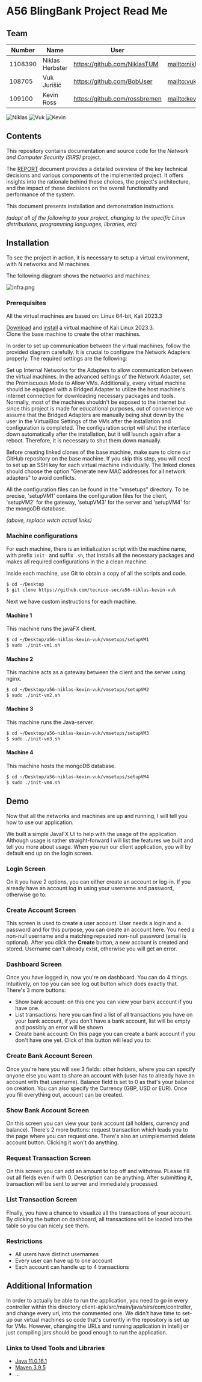 # A56 BlingBank Project Read Me

## Team

| Number  | Name                    | User                            | E-mail                                   |
|---------|-------------------------|---------------------------------|------------------------------------------|
| 1108390 | Niklas Herbster         | <https://github.com/NiklasTUM>  | <mailto:niklas.herbster@tecnico.ulisboa.pt> |
| 108705  | Vuk Jurišić            | <https://github.com/BobUser>    | <mailto:vuk.jurisic@tecnico.ulisboa.pt>  |
| 109100  | Kevin Ross              | <https://github.com/rossbremen> | <mailto:kevin.ross@tecnico.ulisboa.pt>|

![Niklas](img/image_Niklas.jpg) ![Vuk](img/image_Vuk.png)  ![Kevin](img/image_Kevin.png)

## Contents

This repository contains documentation and source code for the *Network and Computer Security (SIRS)* project.

The [REPORT](REPORT.md) document provides a detailed overview of the key technical decisions and various components of the implemented project.
It offers insights into the rationale behind these choices, the project's architecture, and the impact of these decisions on the overall functionality and performance of the system.

This document presents installation and demonstration instructions.

*(adapt all of the following to your project, changing to the specific Linux distributions, programming languages, libraries, etc)*

## Installation

To see the project in action, it is necessary to setup a virtual environment, with N networks and M machines.  

The following diagram shows the networks and machines:

![infra.png](img%2Finfra.png)

### Prerequisites

All the virtual machines are based on: Linux 64-bit, Kali 2023.3  

[Download](https://www.kali.org/get-kali/#kali-installer-images) and [install](https://github.com/tecnico-sec/Setup/blob/master/KaliSetup.md) a virtual machine of Kali Linux 2023.3.  
Clone the base machine to create the other machines.

In order to set up communication between the virtual machines, follow the provided diagram carefully.
It is crucial to configure the Network Adapters properly. The required settings are the following:

Set up Internal Networks for the Adapters to allow communication between the virtual machines.
In the advanced settings of the Network Adapter, set the Promiscuous Mode to Allow VMs.
Additionally, every virtual machine should be equipped with a Bridged Adapter to utilize the host machine's internet
connection for downloading necessary packages and tools.
Normally, most of the machines shouldn't be exposed to the internet but since this project is made for 
educational purposes, out of convenience we assume that the Bridged Adapters are manually being shut down by the user 
in the VirtualBox Settings of the VMs after the installation and configuration is completed.
The configuration script will shut the interface down automatically after the installation, 
but it will launch again after a reboot. 
Therefore, it is necessary to shut them down manually.

Before creating linked clones of the base machine, make sure to clone our GitHub repository on the base machine.
If you skip this step, you will need to set up an SSH key for each virtual machine individually.
The linked clones should choose the option "Generate new MAC addresses for all network adapters" to avoid conflicts.

All the configuration files can be found in the "vmsetups" directory. 
To be precise, 'setupVM1' contains the configuration files for the client, 'setupVM2' for the gateway, 'setupVM3' for
the server and 'setupVM4' for the mongoDB database.

*(above, replace witch actual links)*

### Machine configurations

For each machine, there is an initialization script with the machine name, with prefix `init-` and suffix `.sh`, that installs all the necessary packages and makes all required configurations in the a clean machine.

Inside each machine, use Git to obtain a copy of all the scripts and code.

```sh
$ cd ~/Desktop
$ git clone https://github.com/tecnico-sec/a56-niklas-kevin-vuk
```

Next we have custom instructions for each machine.

#### Machine 1

This machine runs the javaFX client.

```sh
$ cd ~/Desktop/a56-niklas-kevin-vuk/vmsetups/setupVM1
$ sudo ./init-vm1.sh
```

#### Machine 2

This machine acts as a gateway between the client and the server using nginx.

```sh
$ cd ~/Desktop/a56-niklas-kevin-vuk/vmsetups/setupVM2
$ sudo ./init-vm2.sh
```

#### Machine 3

This machine runs the Java-server.

```sh
$ cd ~/Desktop/a56-niklas-kevin-vuk/vmsetups/setupVM3
$ sudo ./init-vm3.sh
```

#### Machine 4

This machine hosts the mongoDB database.

```sh
$ cd ~/Desktop/a56-niklas-kevin-vuk/vmsetups/setupVM4
$ sudo ./init-vm4.sh
```

## Demo

Now that all the networks and machines are up and running, I will tell you how to use our application.

We built a simple JavaFX UI to help with the usage of the application. Although usage is rather straight-forward I will list the features we built and tell you more about usage. When you run our client application, you will by default end up on the login screen.

### Login Screen
On it you have 2 options, you can either create an account or log-in. If you already have an account log in using your username and password, otherwise go to:

### Create Account Screen
This screen is used to create a user account. User needs a login and a password and for this purpose, you can create an account here. You need a non-null username and a matching repeated non-null password (email is optional). After you click the **Create** button, a new account is created and stored. Username can't already exist, otherwise you will get an error.

### Dashboard Screen
Once you have logged in, now you're on dashboard. You can do 4 things. Intuitively, on top you can see log out button which does exactly that. There's 3 more buttons:
- Show bank account: on this one you can view your bank account if you have one.
- List transactions: here you can find a list of all transactions you have on your bank account, if you don't have a bank account, list will be empty and possibly an error will be shown
- Create bank account: On this page you can create a bank account if you don't have one yet. Click of this button will lead you to:

### Create Bank Account Screen
Once you're here you will see 3 fields: other holders, where you can specify anyone else you want to share an account with (user has to already have an account with that username). Balance field is set to 0 as that's your balance on creation. You can also specify the Currency (GBP, USD or EUR). Once you fill everything out, account can be created.

### Show Bank Account Screen
On this screen you can view your bank account (all holders, currency and balance). There's 2 more buttons: request transaction which leads you to the page where you can request one. There's also an unimplemented delete account button. Clicking it won't do anything.

### Request Transaction Screen
On this screen you can add an amount to top off and withdraw. PLease fill out all fields even if with 0. Description can be anything. After submitting it, transaction will be sent to server and immediately processed.

### List Transaction Screen
FInally, you have a chance to visualize all the transactions of your account. By clicking the button on dashboard, all transactions will be loaded into the table so you can nicely see them.

### Restrictions
- All users have distinct usernames
- Every user can have up to one account
- Each account can handle up to 4 transactions


## Additional Information
In order to actually be able to run the application, you need to go in every controller within this directory client-apk/src/main/java/sirs/com/controller, and change every url, into the commented one. We didn't have time to set-up our virtual machines so code that's currently in the repository is set up for VMs. However, changing the URLs and running application in intellij or just compiling jars should be good enough to run the application.

### Links to Used Tools and Libraries

- [Java 11.0.16.1](https://openjdk.java.net/)
- [Maven 3.9.5](https://maven.apache.org/)
- ...
